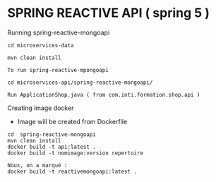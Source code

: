 # SPRING REACTIVE API ( spring 5 ) 
Running spring-reactive-mongoapi
```
cd microservices-data

mvn clean install

To run spring-reactive-mpongoapi

cd microservices-api/spring-reactive-mongoapi/

Run ApplicationShop.java ( from com.inti.formation.shop.api )
```

Creating image docker 
* Image will be created from  Dockerfile
```
cd  spring-reactive-mongoapi
mvn clean install
docker build -t api:latest .
docker build -t nomimage:version repertoire

Nous, on a marqué :
docker build -t reactivemongoapi:latest . 
```

